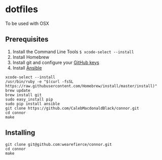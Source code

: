# dotfiles

To be used with OSX

## Prerequisites

1. Install the Command Line Tools `$ xcode-select --install`
1. Install Homebrew
1. Install git and configure your [GitHub keys](https://help.github.com/articles/set-up-git/)
1. Install [Ansible](http://docs.ansible.com/ansible/intro_installation.html#latest-releases-via-apt-ubuntu)

```
xcode-select --install
/usr/bin/ruby -e "$(curl -fsSL https://raw.githubusercontent.com/Homebrew/install/master/install)"
brew update
brew install git
sudo easy_install pip
sudo pip install ansible
git clone https://github.com/CalebMacdonaldBlack/connor.git
cd connor
make
```
## Installing

```
git clone git@github.com:wearefierce/connor.git
cd connor
make
```
